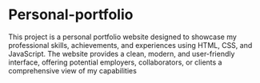 # Personal-portfolio
This project is a personal portfolio website designed to showcase my professional skills, achievements, and experiences using HTML, CSS, and JavaScript. The website provides a clean, modern, and user-friendly interface, offering potential employers, collaborators, or clients a comprehensive view of my capabilities
